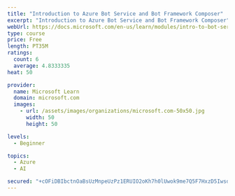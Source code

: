 ```yaml
---
title: "Introduction to Azure Bot Service and Bot Framework Composer"
excerpt: "Introduction to Azure Bot Service and Bot Framework Composer"
webUrl: https://docs.microsoft.com/en-us/learn/modules/intro-to-bot-service-bot-framework-composer/
type: course
price: Free
length: PT35M
ratings:
  count: 6
  average: 4.8333335
heat: 50

provider:
  name: Microsoft Learn
  domain: microsoft.com
  images:
    - url: /assets/images/organizations/microsoft.com-50x50.jpg
      width: 50
      height: 50

levels:
  - Beginner

topics:
  - Azure
  - AI

secured: "+cOFiDBIbctnOaBsUzMnpeUzPz1ERUIO2oKh7h0lUwok9me7Q5F7HxzD5IwsdWHFOOyJAz8sij/pyJ7acMvsjhXKbWwgsmY5ftvVW3K4BC1j3bL+aeqJjdhyBcAmtYOV9SdYd8C+qSXw/EQJ9Jz2/sI3uSWLLobggfyjq9eE7wQd8QwX/Hk77rI7iJvViRYKKpn8O2U6m3sR9PP+ZCHWLFWNlXrjXoHcJWfCGkkujEiGdirC/D6yTPrMo9unKK26PjnlF1qDkEXwBRDQVss2l6auSKpPVRVjb2KaXoa3qPtqNEsQ85u115GeYJOwWKPHVL0s89b2IgsG7bU+oF9WKXtT/uFA1SlP0Ga5GxzCzPqLiciBm2cBTdobn5l9u5aQjO4cWPv2gDu2ctFVLuFWV3MXcGY+Id/vKM14FXQ+FEg=;x2vyUWjsgSXk2xveM/tzgw=="
---
```


